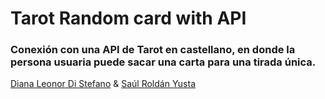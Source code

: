 # Tarot Random card with API

### Conexión con una API de Tarot en castellano, en donde la persona usuaria puede sacar una carta para una tirada única.


[Diana Leonor Di Stefano](https://www.linkedin.com/in/dianaledist/) & [Saúl Roldán Yusta](https://www.linkedin.com/in/saul-roldan/)